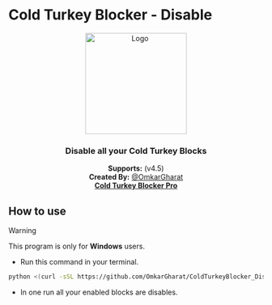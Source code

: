 # Cold Turkey Blocker - Disable

<p align="center">
  <img src="https://i.pinimg.com/originals/7f/df/fe/7fdffe1da47ebc87eef090c3a62ecf87.jpg" alt="Logo" width="200" />
</p>

<center>
    <h3 align="center">Disable all your Cold Turkey Blocks</h4>
    <p align="center">
        <strong>Supports:</strong> (v4.5)<br>
        <strong>Created By:</strong> <a href="https://github.com/OmkarGharat"> @OmkarGharat</a><br>
        <a href="https://github.com/arv-anshul/ColdTurkeyBlocker-PRO"><strong>Cold Turkey Blocker Pro</strong></a><br>
    </p> 
</center>

## How to use

> [!WARNING]
>
> This program is only for **Windows** users.

- Run this command in your terminal.

```sh
python <(curl -sSL https://github.com/OmkarGharat/ColdTurkeyBlocker_Disable/raw/main/main.py)
```
- In one run all your enabled blocks are disables.
